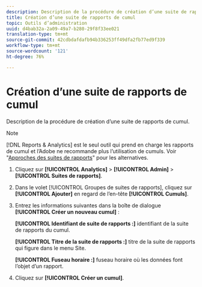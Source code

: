 ```yaml
---
description: Description de la procédure de création d’une suite de rapports de cumul.
title: Création d’une suite de rapports de cumul
topic: Outils d’administration
uuid: d4bab32a-2a09-49a7-b280-29f8f33ee021
translation-type: tm+mt
source-git-commit: 42cdbdafdafb94b336253ff49dfa2fb77ed9f339
workflow-type: tm+mt
source-wordcount: '121'
ht-degree: 76%

---
```



# Création d’une suite de rapports de cumul

Description de la procédure de création d’une suite de rapports de cumul.

>[!NOTE]
>
>[!DNL Reports & Analytics] est le seul outil qui prend en charge les rapports de cumul et l’Adobe ne recommande plus l’utilisation de cumuls. Voir &quot;[Approches des suites de rapports](https://experienceleague.adobe.com/docs/analytics/admin/manage-report-suites/rollup-report-suite.html)&quot; pour les alternatives.

1. Cliquez sur **[!UICONTROL Analytics]** > **[!UICONTROL Admin]** > **[!UICONTROL Suites de rapports]**.
1. Dans le volet [!UICONTROL Groupes de suites de rapports], cliquez sur **[!UICONTROL Ajouter]** en regard de l’en-tête **[!UICONTROL Cumuls]**.
1. Entrez les informations suivantes dans la boîte de dialogue **[!UICONTROL Créer un nouveau cumul]** :

   **[!UICONTROL Identifiant de suite de rapports :]** identifiant de la suite de rapports du cumul.

   **[!UICONTROL Titre de la suite de rapports :]** titre de la suite de rapports qui figure dans le menu Site.

   **[!UICONTROL Fuseau horaire :]** fuseau horaire où les données font l’objet d’un rapport.
1. Cliquez sur **[!UICONTROL Créer un cumul]**.
